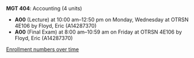 **MGT 404**: Accounting (4 units)

- **A00** (Lecture) at 10:00 am–12:50 pm on Monday, Wednesday at OTRSN 4E106 by Floyd, Eric (A14287370)
- **A00** (Final Exam) at 8:00 am–10:59 am on Friday at OTRSN 4E106 by Floyd, Eric (A14287370)

[Enrollment numbers over time](./MGT404.tsv)
